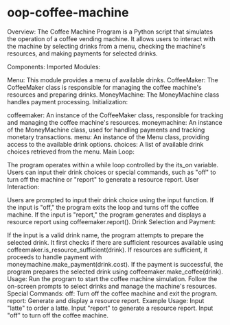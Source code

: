 # oop-coffee-machine
Overview:
The Coffee Machine Program is a Python script that simulates the operation of a coffee vending machine. It allows users to interact with the machine by selecting drinks from a menu, checking the machine's resources, and making payments for selected drinks.

Components:
Imported Modules:

Menu: This module provides a menu of available drinks.
CoffeeMaker: The CoffeeMaker class is responsible for managing the coffee machine's resources and preparing drinks.
MoneyMachine: The MoneyMachine class handles payment processing.
Initialization:

coffeemaker: An instance of the CoffeeMaker class, responsible for tracking and managing the coffee machine's resources.
moneymachine: An instance of the MoneyMachine class, used for handling payments and tracking monetary transactions.
menu: An instance of the Menu class, providing access to the available drink options.
choices: A list of available drink choices retrieved from the menu.
Main Loop:

The program operates within a while loop controlled by the its_on variable.
Users can input their drink choices or special commands, such as "off" to turn off the machine or "report" to generate a resource report.
User Interaction:

Users are prompted to input their drink choice using the input function.
If the input is "off," the program exits the loop and turns off the coffee machine.
If the input is "report," the program generates and displays a resource report using coffeemaker.report().
Drink Selection and Payment:

If the input is a valid drink name, the program attempts to prepare the selected drink.
It first checks if there are sufficient resources available using coffeemaker.is_resource_sufficient(drink).
If resources are sufficient, it proceeds to handle payment with moneymachine.make_payment(drink.cost).
If the payment is successful, the program prepares the selected drink using coffeemaker.make_coffee(drink).
Usage:
Run the program to start the coffee machine simulation.
Follow the on-screen prompts to select drinks and manage the machine's resources.
Special Commands:
off: Turn off the coffee machine and exit the program.
report: Generate and display a resource report.
Example Usage:
Input "latte" to order a latte.
Input "report" to generate a resource report.
Input "off" to turn off the coffee machine.
